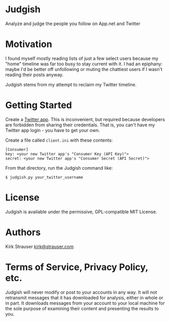 # Judgish

Analyze and judge the people you follow on App.net and Twitter

# Motivation

I found myself mostly reading lists of just a few select users because my
"home" timeline was far too busy to stay current with it. I had an epiphany:
maybe I'd be better off unfollowing or muting the chattiest users if I wasn't
reading their posts anyway.

Judgish stems from my attempt to reclaim my Twitter timeline.

# Getting Started

Create a [Twitter app](https://apps.twitter.com). This is
inconvenient, but required because developers are forbidden from
sharing their credentials. That is, you can't have my Twitter app
login - you have to get your own.

Create a file called `client.ini` with these contents:

    [Consumer]
    key: <your new Twitter app's "Consumer Key (API Key)">
    secret: <your new Twitter app's "Consumer Secret (API Secret)">

From that directory, run the Judgish command like:

    $ judgish.py your_twitter_username

# License

Judgish is available under the permissive, GPL-compatible MIT License.

# Authors

Kirk Strauser <kirk@strauser.com>

# Terms of Service, Privacy Policy, etc.

Judgish will never modify or post to your accounts in any way. It will not
retransmit messages that it has downloaded for analysis, either in whole or in
part. It downloads messages from your account to your local machine for the
sole purpose of examining their content and presenting the results to you.
